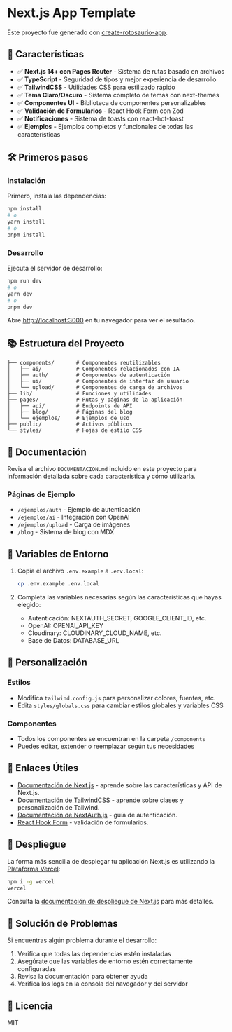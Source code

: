 # Next.js App Template

Este proyecto fue generado con [create-rotosaurio-app](https://github.com/yourusername/create-rotosaurio-app).

## 🚀 Características

- ✅ **Next.js 14+ con Pages Router** - Sistema de rutas basado en archivos
- ✅ **TypeScript** - Seguridad de tipos y mejor experiencia de desarrollo
- ✅ **TailwindCSS** - Utilidades CSS para estilizado rápido
- ✅ **Tema Claro/Oscuro** - Sistema completo de temas con next-themes
- ✅ **Componentes UI** - Biblioteca de componentes personalizables
- ✅ **Validación de Formularios** - React Hook Form con Zod
- ✅ **Notificaciones** - Sistema de toasts con react-hot-toast
- ✅ **Ejemplos** - Ejemplos completos y funcionales de todas las características

## 🛠️ Primeros pasos

### Instalación

Primero, instala las dependencias:

```bash
npm install
# o
yarn install
# o 
pnpm install
```

### Desarrollo

Ejecuta el servidor de desarrollo:

```bash
npm run dev
# o
yarn dev
# o
pnpm dev
```

Abre [http://localhost:3000](http://localhost:3000) en tu navegador para ver el resultado.

## 📚 Estructura del Proyecto

```
├── components/       # Componentes reutilizables
│   ├── ai/           # Componentes relacionados con IA
│   ├── auth/         # Componentes de autenticación
│   ├── ui/           # Componentes de interfaz de usuario
│   └── upload/       # Componentes de carga de archivos
├── lib/              # Funciones y utilidades
├── pages/            # Rutas y páginas de la aplicación
│   ├── api/          # Endpoints de API
│   ├── blog/         # Páginas del blog
│   └── ejemplos/     # Ejemplos de uso
├── public/           # Activos públicos
└── styles/           # Hojas de estilo CSS
```

## 📘 Documentación

Revisa el archivo `DOCUMENTACION.md` incluido en este proyecto para información detallada sobre cada característica y cómo utilizarla.

### Páginas de Ejemplo

- `/ejemplos/auth` - Ejemplo de autenticación
- `/ejemplos/ai` - Integración con OpenAI
- `/ejemplos/upload` - Carga de imágenes
- `/blog` - Sistema de blog con MDX

## 🔑 Variables de Entorno

1. Copia el archivo `.env.example` a `.env.local`:
   ```bash
   cp .env.example .env.local
   ```

2. Completa las variables necesarias según las características que hayas elegido:
   - Autenticación: NEXTAUTH_SECRET, GOOGLE_CLIENT_ID, etc.
   - OpenAI: OPENAI_API_KEY
   - Cloudinary: CLOUDINARY_CLOUD_NAME, etc.
   - Base de Datos: DATABASE_URL

## 🧩 Personalización

### Estilos

- Modifica `tailwind.config.js` para personalizar colores, fuentes, etc.
- Edita `styles/globals.css` para cambiar estilos globales y variables CSS

### Componentes

- Todos los componentes se encuentran en la carpeta `/components`
- Puedes editar, extender o reemplazar según tus necesidades

## 🔗 Enlaces Útiles

- [Documentación de Next.js](https://nextjs.org/docs) - aprende sobre las características y API de Next.js.
- [Documentación de TailwindCSS](https://tailwindcss.com/docs) - aprende sobre clases y personalización de Tailwind.
- [Documentación de NextAuth.js](https://next-auth.js.org/getting-started/introduction) - guía de autenticación.
- [React Hook Form](https://react-hook-form.com/get-started) - validación de formularios.

## 🚀 Despliegue

La forma más sencilla de desplegar tu aplicación Next.js es utilizando la [Plataforma Vercel](https://vercel.com/new):

```bash
npm i -g vercel
vercel
```

Consulta la [documentación de despliegue de Next.js](https://nextjs.org/docs/deployment) para más detalles.

## 🐛 Solución de Problemas

Si encuentras algún problema durante el desarrollo:

1. Verifica que todas las dependencias estén instaladas
2. Asegúrate que las variables de entorno estén correctamente configuradas
3. Revisa la documentación para obtener ayuda
4. Verifica los logs en la consola del navegador y del servidor

## 📝 Licencia

MIT 